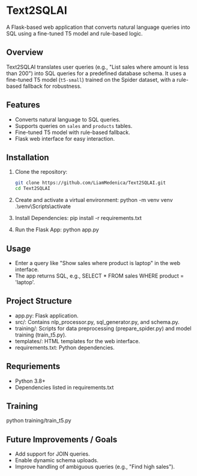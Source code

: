 # Text2SQLAI
A Flask-based web application that converts natural language queries into SQL using a fine-tuned T5 model and rule-based logic.

## Overview
Text2SQLAI translates user queries (e.g., "List sales where amount is less than 200") into SQL queries for a predefined database schema. It uses a fine-tuned T5 model (`t5-small`) trained on the Spider dataset, with a rule-based fallback for robustness.

## Features
- Converts natural language to SQL queries.
- Supports queries on `sales` and `products` tables.
- Fine-tuned T5 model with rule-based fallback.
- Flask web interface for easy interaction.

## Installation
1. Clone the repository:
   ```bash
   git clone https://github.com/LiamMedenica/Text2SQLAI.git
   cd Text2SQLAI

2. Create and activate a virtual environment:
   python -m venv venv
   .\venv\Scripts\activate

3. Install Dependencies:
   pip install -r requirements.txt

4. Run the Flask App:
   python app.py

## Usage
- Enter a query like "Show sales where product is laptop" in the web interface.
- The app returns SQL, e.g., SELECT * FROM sales WHERE product = 'laptop'.

## Project Structure
- app.py: Flask application.
- src/: Contains nlp_processor.py, sql_generator.py, and schema.py.
- training/: Scripts for data preprocessing (prepare_spider.py) and model training (train_t5.py).
- templates/: HTML templates for the web interface.
- requirements.txt: Python dependencies.

## Requriements 
- Python 3.8+
- Dependencies listed in requirements.txt

## Training
python training/train_t5.py

## Future Improvements / Goals
- Add support for JOIN queries.
- Enable dynamic schema uploads.
- Improve handling of ambiguous queries (e.g., "Find high sales").